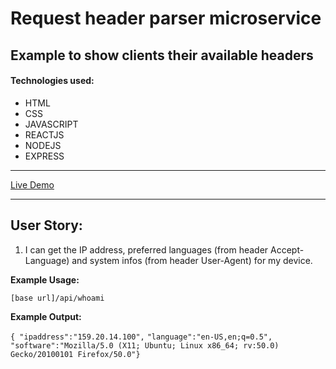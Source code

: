 # Request header parser microservice

## Example to show clients their available headers


#### Technologies used:
- HTML
- CSS
- JAVASCRIPT
- REACTJS
- NODEJS
- EXPRESS
-----------
[Live Demo](https://header-p.herokuapp.com/)

------------

## User Story:

1. I can get the IP address, preferred languages (from header Accept-Language)
and system infos (from header User-Agent) for my device.

**Example Usage:**

`[base url]/api/whoami`

**Example Output:**

`{ "ipaddress":"159.20.14.100",`
`"language":"en-US,en;q=0.5",`
`"software":"Mozilla/5.0 (X11; Ubuntu; Linux x86_64; rv:50.0) Gecko/20100101 Firefox/50.0"}`
